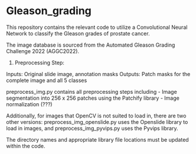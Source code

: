 # Gleason_grading

This repository contains the relevant code to utilize a Convolutional Neural Network to classify the Gleason grades of prostate cancer. 

The image database is sourced from the Automated Gleason Grading Challenge 2022 (AGGC2022). 

1. Preprocessing Step: 

Inputs: Original slide image, annotation masks
Outputs: Patch masks for the complete image and all 5 classes 

preprocess_img.py contains all preprocessing steps including 
	- Image segmentation into 256 x 256 patches using the Patchify library
    - Image normalization (???)
    
Additionally, for images that OpenCV is not suited to load in, there are two other versions: preprocess_img_openslide.py uses the Openslide library to load in images, and preprocess_img_pyvips.py uses the Pyvips library.
 
The directory names and appropriate library file locations must be updated within the code.
